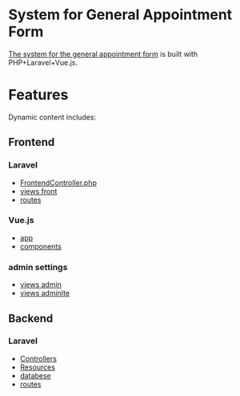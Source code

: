 # System for General Appointment Form

[The system for the general appointment form](https://www.clinic-web-yoyaku.com/demo/) is built with PHP+Laravel+Vue.js.

# Features

Dynamic content includes:

## Frontend

### Laravel
- [FrontendController.php](https://github.com/whitekanegon/clnicl_reservation/blob/main/laravel/app/Http/Controllers/FrontendController.php)
- [views front](https://github.com/whitekanegon/clnicl_reservation/blob/main/laravel/resources/views/front/index.blade.php)
- [routes](https://github.com/whitekanegon/clnicl_reservation/tree/main/laravel/routes)

### Vue.js
- [app](https://github.com/whitekanegon/clnicl_reservation/blob/main/laravel/resources/js/app.js)
- [components](https://github.com/whitekanegon/clnicl_reservation/tree/main/laravel/resources/js/components)

### admin settings
- [views admin](https://github.com/whitekanegon/clnicl_reservation/tree/main/laravel/resources/views/admin)
- [views adminlte](https://github.com/whitekanegon/clnicl_reservation/tree/main/laravel/resources/views/vendor/adminlte)

## Backend

### Laravel
- [Controllers](https://github.com/whitekanegon/clnicl_reservation/tree/main/laravel/app/Http/Controllers)
- [Resources](https://github.com/whitekanegon/clnicl_reservation/tree/main/laravel/app/Http/Resources)
- [databese](https://github.com/whitekanegon/clnicl_reservation/tree/main/laravel/database)
- [routes](https://github.com/whitekanegon/clnicl_reservation/tree/main/laravel/routes)

